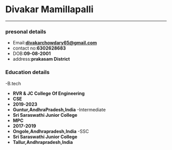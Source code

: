 # Divakar Mamillapalli
-----------------------------
### presonal details
  - Email:**divakarchowdary65@gmail.com**
  - contact no:**6302628683**
  - DOB:**09-08-2001**
  - address:**prakasam District**
  
 ### Education details
 -B.tech
  - **RVR & JC College Of Engineering**
  - **CSE**
  - **2019-2023**
  - **Guntur,AndhraPradesh,India**
 -Intermediate
  - **Sri Saraswathi Junior College**
  - **MPC**
  - **2017-2019**
  - **Ongole,Andhrapradesh,India**
  -SSC
   - **Sri Saraswathi Junior College**
   - **Tallur,Andhrapradesh,India**
  
 
 
    
